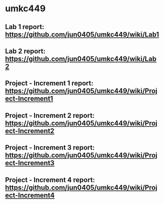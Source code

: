 # umkc449
## Lab 1 report: https://github.com/jun0405/umkc449/wiki/Lab1
## Lab 2 report: https://github.com/jun0405/umkc449/wiki/Lab2
## Project - Increment 1 report: https://github.com/jun0405/umkc449/wiki/Project-Increment1
## Project - Increment 2 report: https://github.com/jun0405/umkc449/wiki/Project-Increment2
## Project - Increment 3 report: https://github.com/jun0405/umkc449/wiki/Project-Increment3
## Project - Increment 4 report: https://github.com/jun0405/umkc449/wiki/Project-Increment4
